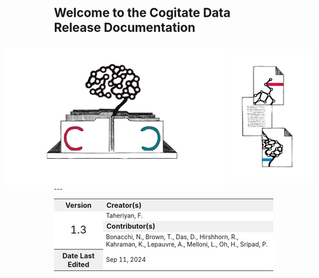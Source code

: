 # Welcome to the Cogitate Data Release Documentation</p>

<div style="display:flex; justify-content: center; align-items: center;">
    <img src="https://github.com/Cogitate-consortium/cogitate-data/raw/merge_docs/assets/documentation/graphics/COGITATE_data_release_icon.png" width="550" style="margin-right: 2px"/>
    <img src="https://github.com/Cogitate-consortium/cogitate-data/raw/merge_docs/assets/documentation/graphics/COGITATE_documentation_icon.png" width="200" style="margin-right: 20px"/>
</div>
---

<table>
  <tr>
    <th style="text-align: center; background-color: #f0f0f0; font-size: 16px; vertical-align: middle;">Version</th>
    <th style="text-align: left; background-color: #f0f0f0; font-size: 16px; vertical-align: middle;">Creator(s)</th>
  </tr>
  <tr>
    <!-- Centering "1.3" both horizontally and vertically -->
    <td rowspan="3" style="text-align: center; vertical-align: middle; background-color: white; font-size: 18px;"><font size="5">1.3</font></td>
    <td style="text-align: left; background-color: white;">Taheriyan, F.</td>
  </tr>
  <tr>
    <td style="text-align: left; background-color: #f0f0f0; font-size: 16px; vertical-align: middle;"><b>Contributor(s)</b></td>
  </tr>
  <tr>
    <!-- Wrapping contributor names, setting max width -->
    <td style="text-align: left; background-color: white; max-width: 600px; word-wrap: break-word; overflow-wrap: break-word; white-space: normal;">
      Bonacchi, N., Brown, T., Das, D., Hirshhorn, R., Kahraman, K., Lepauvre, A., Melloni, L., Oh, H., Sripad, P.
    </td>
  </tr>
  <tr>
    <th style="text-align: center; background-color: #f0f0f0; font-size: 16px; vertical-align: middle;">Date Last Edited</th>
    <td style="text-align: left; background-color: white;">Sep 11, 2024</td>
  </tr>
</table>